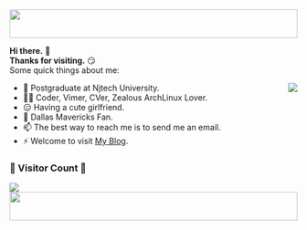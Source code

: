 <img style="height:50px;width:100%;" src="https://github.com/JonnieWayy/JonnieWayy/blob/master/src/imgs/2.gif" height="50px" width="100%" />



**Hi there.** 👋  
**Thanks for visiting.** 😏  
Some quick things about me:

<img align="right" src="https://github-readme-stats.vercel.app/api?username=JonnieWayy&count_private=true&show_icons=true&theme=radical">

+ 🔭 Postgraduate at Njtech University.
+ 🧑‍💻 Coder, Vimer, CVer, Zealous ArchLinux Lover.
+ 😑 Having a cute girlfriend.
+ 🏀 Dallas Mavericks Fan.
+ 📫 The best way to reach me is to send me an email.
+ ⚡ Welcome to visit [My Blog](http://jonathanwayy.xyz/).

<!--
[![Jonathan Wang's GitHub Stats](https://github-readme-stats.vercel.app/api?username=JonnieWayy&count_private=true&show_icons=true&theme=radical)](https://github.com/JonnieWayy)
-->

### 🌱 Visitor Count 🌱
<img src="https://profile-counter.glitch.me/JonnieWayy/count.svg" />

<img style="height:50px;width:100%;" src="https://github.com/JonnieWayy/JonnieWayy/blob/master/src/imgs/3.gif" height="50px" width="100%" />


<!--
**JonnieWayy/JonnieWayy** is a ✨ _special_ ✨ repository because its `README.md` (this file) appears on your GitHub profile.

Here are some ideas to get you started:

- 🔭 I’m currently working on ...
- 🌱 I’m currently learning ...
- 👯 I’m looking to collaborate on ...
- 🤔 I’m looking for help with ...
- 💬 Ask me about ...
- 📫 How to reach me: ...
- 😄 Pronouns: ...
- ⚡ Fun fact: ...
-->

